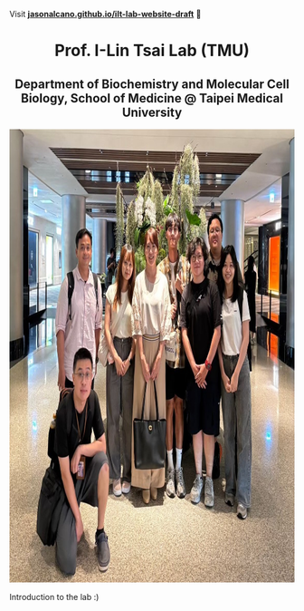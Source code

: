 Visit **[jasonalcano.github.io/ilt-lab-website-draft](https://jasonalcano.github.io/ilt-lab-website-draft)** 🚀

<h1 align="center">Prof. I-Lin Tsai Lab (TMU)</h1>
<h2 align="center"> Department of Biochemistry and Molecular Cell Biology, School of Medicine @ Taipei Medical University </h2>
<p align="center">
<img height="800" src="images/1.jpg" alt="ILT Lab">

Introduction to the lab :)
  
</p>

